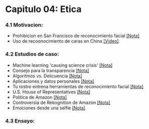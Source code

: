 
# Capitulo 04: Etica
### 4.1 Motivacion:
* Prohibicion en San Francisco de reconocimiento facial [[Nota]](https://edition.cnn.com/2019/07/17/tech/cities-ban-facial-recognition)
* Uso de recoonocimiento de caras en China [[Video]](https://www.youtube.com/watch?v=lH2gMNrUuEY)
### 4.2 Estudios de caso:
* Machine learning 'causing science crisis' [[Nota]](https://www.bbc.co.uk/news/amp/science-environment-47267081)
* Consejo para la transparencia [[Nota]](https://www.theclinic.cl/2019/07/17/consejo-para-la-transparencia-pego-el-grito-en-el-cielo-y-alerta-sobre-los-riesgos-de-envejecer-tu-rostro-con-faceapp/)
* Algoritmos vs. Delicuencia [[Nota]](https://www.theclinic.cl/2019/07/25/batallas-3-0-inteligencia-artificial-y-algoritmos-versus-delincuencia-en-chile/)
* Aplicaciones y datos personales [[Nota]](https://www.latercera.com/opinion/noticia/aplicaciones-datos-personales/)
* Tu rostro entrena herramientas de reconocimiento facial [[Nota]](https://www.nytimes.com/es/2019/07/15/reconocimiento-facial-tecnologia)
* U.S. House of Representatives [[Nota]](https://oversight.house.gov/legislation/hearings/facial-recognition-technology-part-1-its-impact-on-our-civil-rights-and)
* Politica de Amazon [[Nota]](https://aws.amazon.com/rekognition/the-facts-on-facial-recognition-with-artificial-intelligence)
* Controversia de Rekognition de Amazon [[Nota]](https://www.nytimes.com/2019/05/20/technology/amazon-facial-recognition.html)
* Emociones desde una selfie [[Nota]](https://thenextweb.com/artificial-intelligence/2019/07/30/this-ai-detects-11-types-of-emotions-from-a-selfie/)
### 4.3 Ensayo:
